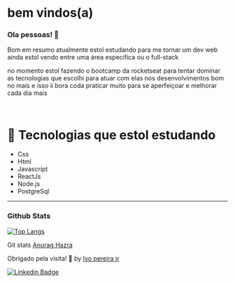 # bem vindos(a)


### Ola pessoas!  👋

Bom em resumo atualmente estol estudando para me tornar um dev web ainda estol vendo entre uma área especifica ou o full-stack

no momento estol fazendo o bootcamp da rocketseat para tentar dominar as tecnologias que escolhi para atuar com elas nos desenvolvimentos bom no mais e isso ii bora coda praticar muito para se aperfeiçoar e melhorar cada dia mais 

</br>

# 🚀 Tecnologias que estol estudando

- Css 
- Html
- Javascript
- ReactJs
- Node.js
- PostgreSql


---

### Github Stats

[![Top Langs](https://github-readme-stats.ivopereira-jr.vercel.app/api/top-langs/?username=ivopereira-jr&layout=compact)](https://github.com/ivopereira-jr/github-readme-stats) 

Git stats [Anurag Hazra](https://github.com/anuraghazra)



Obrigado pela visita! 💜 by [Ivo pereira jr](https://github.com/ivopereira-jr)


[![Linkedin Badge](https://img.shields.io/badge/LinkedIn-0077B5?style=for-the-badge&logo=linkedin&logoColor=white&link=https://www.linkedin.com/in/ivopereira-jr/)](https://www.linkedin.com/in/ivopereira-jr/)
